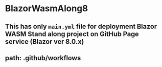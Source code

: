 # BlazorWasmAlong8
## This has only ` main.yml ` file for deployment Blazor WASM Stand along project on GitHub Page service (Blazor ver 8.0.x)
## path: .github/workflows
